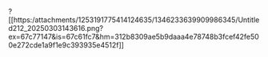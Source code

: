 ?[[https:/attachments/1253191775414124635/1346233639909986345/Untitled212_20250303143616.png?ex=67c77147&is=67c61fc7&hm=312b8309ae5b9daaa4e78748b3fcef42fe500e272cde1a9f1e9c393935e4512f]]
<!---
lawyeerr/lawyeerr is a ✨ special ✨ repository because its `README.md` (this file) appears on your GitHub profile.
You can click the Preview link to take a look at your changes.
--->

